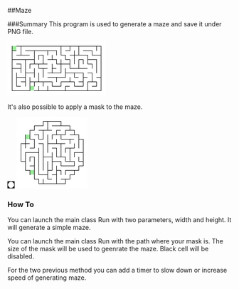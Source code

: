 ##Maze

###Summary
This program is used to generate a maze and save it under PNG file.

![sample maze](https://github.com/qdorme/Maze/blob/master/sample_maze.png?raw=true)

It's also possible to apply a mask to the maze.

![sample mask](https://github.com/qdorme/Maze/blob/master/sample_mask.png?raw=true)
![sample maze masked](https://github.com/qdorme/Maze/blob/master/sample_maze_masked.png?raw=true)

### How To
You can launch the main class Run with two parameters, width and height.
It will generate a simple maze.

You can launch the main class Run with the path where your mask is. The size of the mask will be used to geenrate the maze. Black cell will be disabled.

For the two previous method you can add a timer to slow down or increase speed of generating maze.